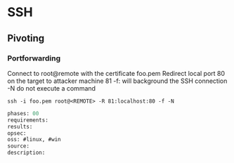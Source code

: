 # SSH

## Pivoting

### Portforwarding
Connect to root@remote with the certificate foo.pem
Redirect local port 80 on the target to attacker machine 81
-f: will background the SSH connection
-N do not execute a command
```
ssh -i foo.pem root@<REMOTE> -R 81:localhost:80 -f -N
```

```meta
phases: 00
requirements: 
results: 
opsec: 
oss: #linux, #win
source: 
description: 
```